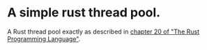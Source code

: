 # A simple rust thread pool.

A Rust thread pool exactly as described in [chapter 20 of "The Rust Programming Language"](https://doc.rust-lang.org/book/ch20-02-multithreaded.html).